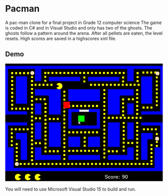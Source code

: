 # Pacman
A pac-man clone for a final project in Grade 12 computer science 
The game is coded in C# and in Visual Studio and only has two of the ghosts. The ghosts follow a pattern around the arena.
After all pellets are eaten, the level resets. High scores are saved in a highscores xml file.

## Demo
![Pac-Man Demo](pacmanDemo.gif)

You will need to use Microsoft Visual Studio 15 to build and run.
